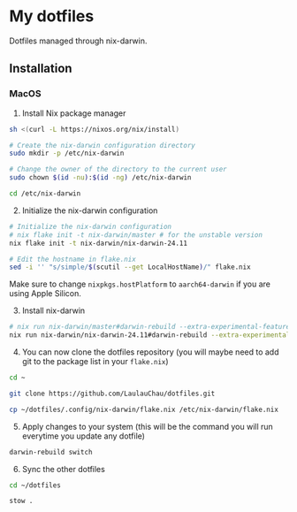 # My dotfiles

Dotfiles managed through nix-darwin.

## Installation

### MacOS

1. Install Nix package manager
```sh
sh <(curl -L https://nixos.org/nix/install)

# Create the nix-darwin configuration directory
sudo mkdir -p /etc/nix-darwin

# Change the owner of the directory to the current user
sudo chown $(id -nu):$(id -ng) /etc/nix-darwin

cd /etc/nix-darwin
```

2. Initialize the nix-darwin configuration
```sh
# Initialize the nix-darwin configuration
# nix flake init -t nix-darwin/master # for the unstable version
nix flake init -t nix-darwin/nix-darwin-24.11

# Edit the hostname in flake.nix
sed -i '' "s/simple/$(scutil --get LocalHostName)/" flake.nix
```
Make sure to change `nixpkgs.hostPlatform` to `aarch64-darwin` if you are using Apple Silicon.

3. Install nix-darwin
```sh
# nix run nix-darwin/master#darwin-rebuild --extra-experimental-features "nix-command flakes" -- switch # for the unstable version
nix run nix-darwin/nix-darwin-24.11#darwin-rebuild --extra-experimental-features "nix-command flakes" -- switch
```

4. You can now clone the dotfiles repository (you will maybe need to add git to the package list in your `flake.nix`)
```sh
cd ~

git clone https://github.com/LaulauChau/dotfiles.git

cp ~/dotfiles/.config/nix-darwin/flake.nix /etc/nix-darwin/flake.nix
```

5. Apply changes to your system (this will be the command you will run everytime you update any dotfile)
```sh
darwin-rebuild switch
```

6. Sync the other dotfiles
```sh
cd ~/dotfiles

stow .
```
